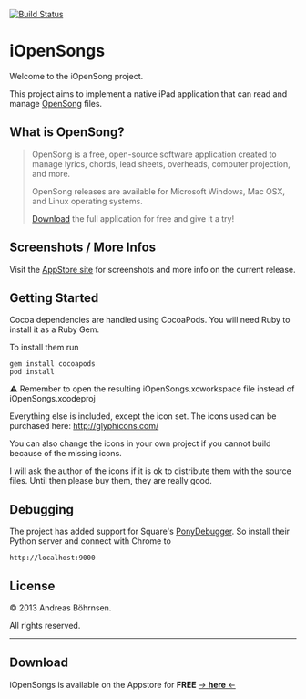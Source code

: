[![Build Status](https://travis-ci.org/deepflame/iOpenSongs.png?branch=master)](https://travis-ci.org/deepflame/iOpenSongs)

# iOpenSongs

Welcome to the iOpenSong project.

This project aims to implement a native iPad application that can read and manage [OpenSong](http://opensong.org) files.

## What is OpenSong?

> OpenSong is a free, open-source software application created to manage lyrics, chords, lead sheets, overheads, computer projection, and more.   
>   
> OpenSong releases are available for Microsoft Windows, Mac OSX, and Linux operating systems.   
>   
> [Download](http://opensong.org/d/downloads) the full application for free and give it a try!

## Screenshots / More Infos

Visit the [AppStore site](http://itunes.apple.com/us/app/iopensongs/id501589566?mt=8) for screenshots and more info on the current release.

## Getting Started

Cocoa dependencies are handled using CocoaPods. You will need Ruby to install it as a Ruby Gem.

To install them run

    gem install cocoapods
    pod install

:warning: Remember to open the resulting iOpenSongs.xcworkspace file instead of iOpenSongs.xcodeproj

Everything else is included, except the icon set.
The icons used can be purchased here: http://glyphicons.com/

You can also change the icons in your own project if you cannot build because of the missing icons.

I will ask the author of the icons if it is ok to distribute them with the source files.
Until then please buy them, they are really good.

## Debugging

The project has added support for Square's [PonyDebugger](https://github.com/square/PonyDebugger).
So install their Python server and connect with Chrome to

    http://localhost:9000
    
## License

© 2013 Andreas Böhrnsen.

All rights reserved.

---

## Download
iOpenSongs is available on the Appstore for **FREE** [-> **here** <-](http://itunes.apple.com/us/app/iopensongs/id501589566?mt=8)
